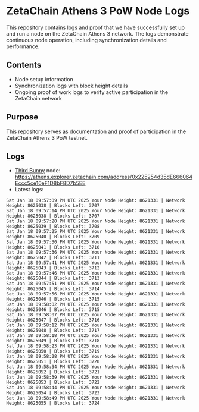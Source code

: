 # ZetaChain Athens 3 PoW Node Logs
This repository contains logs and proof that we have successfully set up and run a node on the ZetaChain Athens 3 network. The logs demonstrate continuous node operation, including synchronization details and performance.

## Contents
- Node setup information
- Synchronization logs with block height details
- Ongoing proof of work logs to verify active participation in the ZetaChain network

## Purpose
This repository serves as documentation and proof of participation in the ZetaChain Athens 3 PoW testnet.

## Logs

- [Third Bunny](https://thirdbunny.xyz/) node: https://athens.explorer.zetachain.com/address/0x225254d35dE666064Eccc5ce16eF1D8bF8D7b5EE
- Latest logs:
```
Sat Jan 18 09:57:09 PM UTC 2025 Your Node Height: 8621331 | Network Height: 8625038 | Blocks Left: 3707
Sat Jan 18 09:57:14 PM UTC 2025 Your Node Height: 8621331 | Network Height: 8625038 | Blocks Left: 3707
Sat Jan 18 09:57:20 PM UTC 2025 Your Node Height: 8621331 | Network Height: 8625039 | Blocks Left: 3708
Sat Jan 18 09:57:25 PM UTC 2025 Your Node Height: 8621331 | Network Height: 8625040 | Blocks Left: 3709
Sat Jan 18 09:57:30 PM UTC 2025 Your Node Height: 8621331 | Network Height: 8625041 | Blocks Left: 3710
Sat Jan 18 09:57:36 PM UTC 2025 Your Node Height: 8621331 | Network Height: 8625042 | Blocks Left: 3711
Sat Jan 18 09:57:41 PM UTC 2025 Your Node Height: 8621331 | Network Height: 8625043 | Blocks Left: 3712
Sat Jan 18 09:57:46 PM UTC 2025 Your Node Height: 8621331 | Network Height: 8625044 | Blocks Left: 3713
Sat Jan 18 09:57:51 PM UTC 2025 Your Node Height: 8621331 | Network Height: 8625045 | Blocks Left: 3714
Sat Jan 18 09:57:56 PM UTC 2025 Your Node Height: 8621331 | Network Height: 8625046 | Blocks Left: 3715
Sat Jan 18 09:58:02 PM UTC 2025 Your Node Height: 8621331 | Network Height: 8625046 | Blocks Left: 3715
Sat Jan 18 09:58:07 PM UTC 2025 Your Node Height: 8621331 | Network Height: 8625047 | Blocks Left: 3716
Sat Jan 18 09:58:12 PM UTC 2025 Your Node Height: 8621331 | Network Height: 8625048 | Blocks Left: 3717
Sat Jan 18 09:58:18 PM UTC 2025 Your Node Height: 8621331 | Network Height: 8625049 | Blocks Left: 3718
Sat Jan 18 09:58:23 PM UTC 2025 Your Node Height: 8621331 | Network Height: 8625050 | Blocks Left: 3719
Sat Jan 18 09:58:28 PM UTC 2025 Your Node Height: 8621331 | Network Height: 8625051 | Blocks Left: 3720
Sat Jan 18 09:58:34 PM UTC 2025 Your Node Height: 8621331 | Network Height: 8625052 | Blocks Left: 3721
Sat Jan 18 09:58:39 PM UTC 2025 Your Node Height: 8621331 | Network Height: 8625053 | Blocks Left: 3722
Sat Jan 18 09:58:44 PM UTC 2025 Your Node Height: 8621331 | Network Height: 8625054 | Blocks Left: 3723
Sat Jan 18 09:58:49 PM UTC 2025 Your Node Height: 8621331 | Network Height: 8625055 | Blocks Left: 3724
```
